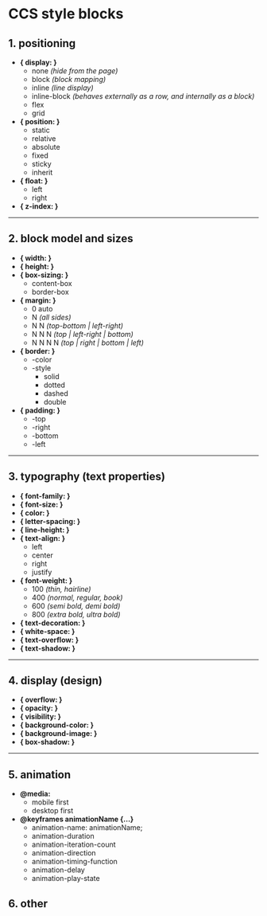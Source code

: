# CCS style blocks

## 1. positioning

* **{ display: }**
    * none _(hide from the page)_
    * block _(block mapping)_
    * inline _(line display)_
    * inline-block  _(behaves externally as a row, and internally as a block)_
    * flex
    * grid
* **{ position: }**
    * static
    * relative
    * absolute
    * fixed
    * sticky
    * inherit
* **{ float: }**
    * left
    * right
* **{ z-index: }**

___

## 2. block model and sizes

* **{ width: }**
* **{ height: }**
* **{ box-sizing: }**
    * content-box
    * border-box
* **{ margin: }**
    * 0 auto
    * N _(all sides)_
    * N N _(top-bottom | left-right)_
    * N N N _(top | left-right | bottom)_
    * N N N N _(top | right | bottom | left)_
* **{ border: }**
    * -color
    * -style
        + solid
        + dotted
        + dashed
        + double
* **{ padding: }**
    * -top
    * -right
    * -bottom
    * -left

___

## 3. typography (text properties)

* **{ font-family: }**
* **{ font-size: }**
* **{ color: }**
* **{ letter-spacing: }**
* **{ line-height: }**
* **{ text-align: }**
    * left
    * center
    * right
    * justify
* **{ font-weight: }**
    * 100 _(thin, hairline)_
    * 400 _(normal, regular, book)_
    * 600 _(semi bold, demi bold)_
    * 800 _(extra bold, ultra bold)_
* **{ text-decoration: }**
* **{ white-space: }**
* **{ text-overflow: }**
* **{ text-shadow: }**

___

## 4. display (design)

* **{ overflow: }**
* **{ opacity: }**
* **{ visibility: }**
* **{ background-color: }**
* **{ background-image: }**
* **{ box-shadow: }**

___

## 5. animation

* **@media:**
    + mobile first 
    + desktop first 
* **@keyframes animationName {...}**
    + animation-name: animationName;
    + animation-duration
    + animation-iteration-count
    + animation-direction
    + animation-timing-function
    + animation-delay
    + animation-play-state

## 6. other

